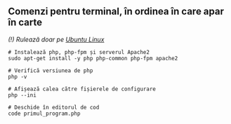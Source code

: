 ## Comenzi pentru terminal, în ordinea în care apar în carte
*(!) Rulează doar pe [Ubuntu Linux](https://ubuntu.com/download/desktop)*

```shell
# Instalează php, php-fpm și serverul Apache2 
sudo apt-get install -y php php-common php-fpm apache2
```

```shell
# Verifică versiunea de php
php -v

# Afișează calea către fișierele de configurare
php --ini
```

```shell
# Deschide în editorul de cod
code primul_program.php
```
